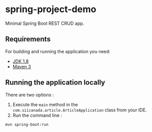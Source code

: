 # spring-project-demo

Minimal Spring Boot REST CRUD app.
## Requirements

For building and running the application you need:

- [JDK 1.8](http://www.oracle.com/technetwork/java/javase/downloads/jdk8-downloads-2133151.html)
- [Maven 3](https://maven.apache.org)

## Running the application locally

There are two options :

1. Execute the `main` method in the `com.siicanada.article.ArticleApplication` class from your IDE.
2. Run the command line :

```shell
mvn spring-boot:run
```